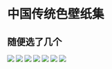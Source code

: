 # 中国传统色壁纸集

## 随便选了几个
![](https://github.com/wangzme/CTCW/blob/master/Name/%23f20c00.png)
![](https://github.com/wangzme/CTCW/blob/master/Name/%23ff4c00.png)
![](https://github.com/wangzme/CTCW/blob/master/Name/%23ffa631.png)
![](https://github.com/wangzme/CTCW/blob/master/Name/%23a3d900.png)
![](https://github.com/wangzme/CTCW/blob/master/Name/%231685a9.png)
![](https://github.com/wangzme/CTCW/blob/master/Name/%232e4e7e.png)
![](https://github.com/wangzme/CTCW/blob/master/Name/%23574266.png)
